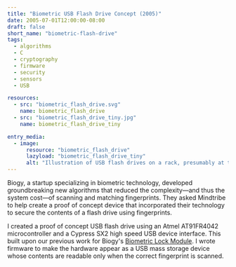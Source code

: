 ```yaml
---
title: "Biometric USB Flash Drive Concept (2005)"
date: 2005-07-01T12:00:00-08:00
draft: false
short_name: "biometric-flash-drive"
tags:
  - algorithms
  - C
  - cryptography
  - firmware
  - security
  - sensors
  - USB

resources:
  - src: "biometric_flash_drive.svg"
    name: biometric_flash_drive
  - src: "biometric_flash_drive_tiny.jpg"
    name: biometric_flash_drive_tiny

entry_media:
  - image:
      resource: "biometric_flash_drive"
      lazyload: "biometric_flash_drive_tiny"
      alt: "Illustration of USB flash drives on a rack, presumably at the store. The packaging for the one biometric model ridicules the others for being less secure"
---
```

Biogy, a startup specializing in biometric technology, developed groundbreaking new algorithms that reduced the complexity&mdash;and thus the system cost&mdash;of scanning and matching fingerprints. They asked Mindtribe to help create a proof of concept device that incorporated their technology to secure the contents of a flash drive using fingerprints.

I created a proof of concept USB flash drive using an Atmel AT91FR4042 microcontroller and a Cypress SX2 high speed USB device interface. This built upon our previous work for Biogy's [Biometric Lock Module](#biometric-lock-module). I wrote firmware to make the hardware appear as a USB mass storage device whose contents are readable only when the correct fingerprint is scanned.
